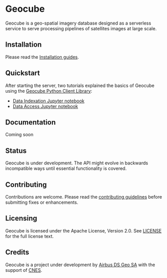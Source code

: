 # Geocube

Geocube is a geo-spatial imagery database designed as a serverless service to serve processing pipelines of satellites images at large scale.


## Installation

Please read the [Installation guides](https://github.com/airbusgeo/geocube/blob/main/INSTALL.MD).

## Quickstart

After starting the server, two tutorials explained the basics of Geocube using the [Geocube Python Client Library](https://github.com/airbusgeo/geocube-client-python):

- [Data Indexation Jupyter notebook](https://github.com/airbusgeo/geocube-client-python/blob/main/Jupyter/Geocube-Client-DataIndexation.ipynb)
- [Data Access Jupyter notebook](https://github.com/airbusgeo/geocube-client-python/blob/main/Jupyter/Geocube-Client-DataAccess.ipynb)

## Documentation

Coming soon

## Status

Geocube is under development. The API might evolve in backwards incompatible ways until essential functionality is covered.

## Contributing

Contributions are welcome. Please read the [contributing guidelines](https://github.com/airbusgeo/geocube/blob/main/CONTRIBUTING.md) before submitting fixes or enhancements.

## Licensing

Geocube is licensed under the Apache License, Version 2.0. See [LICENSE](https://github.com/airbusgeo/geocube/blob/main/LICENSE) for the full license text.


## Credits

Geocube is a project under development by [Airbus DS Geo SA](http://www.intelligence-airbusds.com) with the support of [CNES](http://www.cnes.fr).
